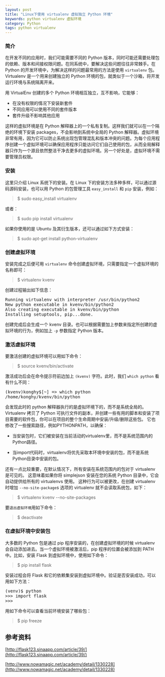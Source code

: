 ```yaml
---
layout: post
title: "Linux下使用 virtualenv 虚拟独立 Python 环境"
keywords: python virtualenv 虚拟环境
category: Python
tags: python virtualenv
---
```


### 简介

在开发不同的应用时，我们可能需要不同的 Python 版本，同时可能还需要处理包的依赖、版本和间接权限问题。在同系统中，要解决这些问题往往非常棘手。在 Python 的开发环境中，为解决这样的问题最常用的方法是使用 `virtualenv` 包。 Virtualenv 是一个用来创建独立的 Python 环境的包，就类似于一个沙箱，将开发运行环境与系统隔离开来。

用 VirtualEnv 创建的多个 Python 环境相互独立，互不影响，它能够：

- 在没有权限的情况下安装新套件
- 不同应用可以使用不同的套件版本
- 套件升级不影响其他应用

这样的虚拟环境是在 Python 解释器上的一个私有复制。这样我们就可以在一个隔绝的环境下安装 packages，不会影响到系统中全局的 Python 解释器。虚拟环境非常有用，因为它可以防止系统出现包管理混乱和版本冲突的问题。为每个应用程序创建一个虚拟环境可以确保应用程序只能访问它们自己使用的包，从而全局解释器只作为一个源且依然整洁干净去更多的虚拟环境。另一个好处是，虚拟环境不需要管理员权限。


### 安装
这里只介绍 Linux 系统下的安装。在 Linux 下的安装方法多种多样，可以通过源码源码安装，也可以用 Python 的包管理工具 `easy_install` 和 `pip` 安装，例如：

> $ sudo easy_install virtualenv

或者：

> $ sudo pip install virtualenv

如果你使用的是 Ubuntu 及其衍生版本，还可以通过如下方式安装：

> $ sudo apt-get install python-virtualenv

### 创建虚拟环境
安装完成之后便可用 `virtualenv` 命令创建虚拟环境，只需要指定一个虚拟环境的名称即可：

> $ virtualenv kvenv

创建过程输出如下信息：

<pre>
Running virtualenv with interpreter /usr/bin/python2
New python executable in kvenv/bin/python2
Also creating executable in kvenv/bin/python
Installing setuptools, pip...done.
</pre>

创建完成后会生成一个 kvenv 目录。也可以根据需要加上参数来指定所创建的虚拟环境的行为，例如加上 `-p` 参数指定 Python 版本。

### 激活虚拟环境

要激活创建的虚拟环境可以用如下命令：

> $ source kvenv/bin/activate

激活成功后会在命令提示符前边加上 `(kvenv)` 字符。此时，我们 `which python` 看有什么不同：

<pre>
(kvenv)konghy$[~] => which python
/home/konghy/kvenv/bin/python
</pre>

会发现此时的 python 解释器执行的是虚拟环境下的，而不是系统全局的。Virtualenv 拷贝了 Python 可执行文件的副本，并创建一些有用的脚本和安装了项目需要的软件包，你可以在项目的整个生命周期中安装/升级/删除这些包。 它也修改了一些搜索路径，例如PYTHONPATH，以确保：

- 当安装包时，它们被安装在当前活动的virtualenv里，而不是系统范围内的Python路径。

- 当import代码时，virtualenv将优先采取本环境中安装的包，而不是系统Python目录中安装的包。

还有一点比较重要，在默认情况下，所有安装在系统范围内的包对于 virtualenv 是可见的。 这意味着如果你将 simplejson 安装在您的系统 Python 目录中，它会自动提供给所有的 virtualenvs 使用。 这种行为可以被更改，在创建 virtualenv 时增加 `--no-site-package`s 选项的 virtualenv 就不会读取系统包，如下：

> $ virtualenv kvenv --no-site-packages

要`退出虚拟环境`用如下命令：

> $ deactivate

### 在虚拟环境中安装包

大多数的 Python 包是通过 pip 程序安装的，在创建虚拟环境的时候 virtualenv 会自动添加进去。当一个虚拟环境被激活后，pip 程序的位置会被添加到 PATH 中。比如，安装 Flask 到虚拟环境中，使用如下命令：

> $ pip install flask

安装过程会将 Flask 和它的依赖集安装到虚拟环境中。验证是否安装成功，可以用如下方法：

<pre>
(venv)$ python
>>> import flask
>>>
</pre>

用如下命令可以查看当前环境安装了哪些包：

> $ pip freeze

## 参考资料

[http://flask123.sinaapp.com/article/39/](http://flask123.sinaapp.com/article/39/)

[http://www.nowamagic.net/academy/detail/1330228](http://www.nowamagic.net/academy/detail/1330228)
